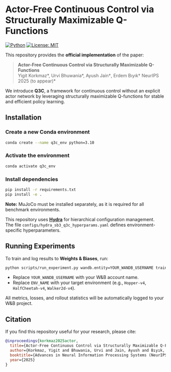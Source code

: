 # Actor-Free Continuous Control via Structurally Maximizable Q-Functions

[![Python](https://img.shields.io/badge/python-3.10%2B-blue.svg)](https://www.python.org/)
[![License: MIT](https://img.shields.io/badge/license-MIT-green.svg)](./LICENSE)
<!-- [![Paper](https://img.shields.io/badge/arXiv-2501.01234-b31b1b.svg)](https://arxiv.org/abs/2501.01234) -->

This repository provides the **official implementation** of the paper:

> **Actor-Free Continuous Control via Structurally Maximizable Q-Functions**  
> Yigit Korkmaz*, Urvi Bhuwania*, Ayush Jain†, Erdem Bıyık†
> NeurIPS 2025 (to appear)*

We introduce **Q3C**, a framework for continuous control without an explicit actor network by leveraging structurally maximizable Q-functions for stable and efficient policy learning.

## Installation

### Create a new Conda environment
```bash
conda create --name q3c_env python=3.10
```

### Activate the environment
```bash
conda activate q3c_env
```

### Install dependencies
```bash
pip install -r requirements.txt
pip install -e .
```

**Note:**  MuJoCo must be installed separately, as it is required for all benchmark environments.

This repository uses **[Hydra](https://hydra.cc/)** for hierarchical configuration management.  
The file `configs/hydra_sb3_q3c_hyperparams.yaml` defines environment-specific hyperparameters.


## Running Experiments

To train and log results to **Weights & Biases**, run:

```bash
python scripts/run_experiment.py wandb.entity=YOUR_WANDB_USERNAME train.environment=ENV_NAME
```

- Replace `YOUR_WANDB_USERNAME` with your W&B account name.  
- Replace `ENV_NAME` with your target environment (e.g., `Hopper-v4`, `HalfCheetah-v4`, `Walker2d-v4`).  

All metrics, losses, and rollout statistics will be automatically logged to your W&B project.


## Citation

If you find this repository useful for your research, please cite:

```bibtex
@inproceedings{korkmaz2025actor,
  title={Actor-Free Continuous Control via Structurally Maximizable Q-Functions},
  author={Korkmaz, Yigit and Bhuwania, Urvi and Jain, Ayush and Bıyık, Erdem},
  booktitle={Advances in Neural Information Processing Systems (NeurIPS)},
  year={2025}
}
```


